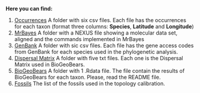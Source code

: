 __Here you can find:__

1. [Occurrences](https://github.com/karen9/Amazonia/tree/master/data/Occurrences)
A folder with six csv files. Each file has the occurrences for each taxon (format three columns: __Species__, __Latitude__ and
__Longitude__)
1. [MrBayes](https://github.com/karen9/Amazonia/tree/master/data/MrBayes)
A folder with a NEXUS file showing a molecular data set, aligned and the commands implemented in MrBayes
1. [GenBank](https://github.com/karen9/Amazonia/tree/master/data/GenBank)
A folder with sic csv files. Each file has the gene access codes from GenBank for each species used in the phylogenetic analysis.
1. [Dispersal Matrix](https://github.com/karen9/Amazonia/tree/master/data/Dispersal_Matrix)
A folder with five txt files. Each one is the Dispersal Matrix used in BioGeoBears.
1. [BioGeoBears](https://github.com/karen9/Amazonia/tree/master/data/BioGeoBears)
A folder with 1 .Rdata file. The file contain the results of BioGeoBears for each taxon. Please, read the README file.
1. [Fossils](https://github.com/karen9/Amazonia/tree/master/data/Fossils)
The list of the fossils used in the topology calibration.
